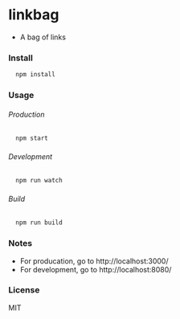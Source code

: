 # linkbag

* A bag of links


### Install
```sh
  npm install
```

### Usage
###### Production
```sh
  npm start
```

###### Development
```sh
  npm run watch
```

###### Build
```sh
  npm run build
```


### Notes
* For producation, go to http://localhost:3000/
* For development, go to http://localhost:8080/

### License
MIT
